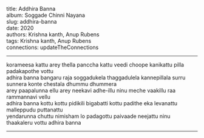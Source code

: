 title: Addhira Banna  
album: Soggade Chinni Nayana  
slug: addhira-banna  
date: 2020  
authors: Krishna kanth, Anup Rubens  
tags: Krishna kanth, Anup Rubens  
connections: updateTheConnections  

------------

korameesa kattu arey thella panccha kattu veedi choope kanikattu pilla padakapothe vottu  
adhira banna bangaru raja soggadukela thaggadulela kannepillala surru sunnera konte chestala dhummu dhummera  
arey paapalunna ellu arey neekavi adhe-illu ninu meche vaakillu raa rammannavi vellu  
adhira banna kottu kottu pidikili bigabatti kottu padithe eka levanattu malleppudu puttanattu  
yendarunna chuttu nimisham lo padagottu paivaade neejattu ninu thaakaleru vottu adhira banna  


------------
